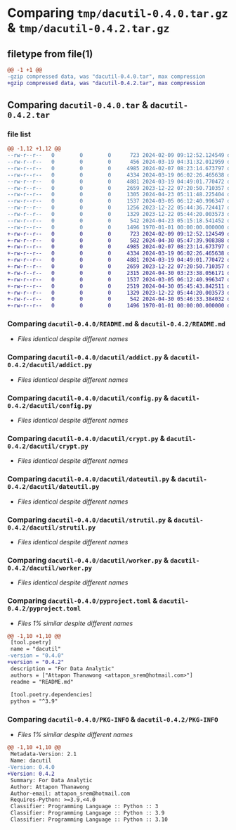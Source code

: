# Comparing `tmp/dacutil-0.4.0.tar.gz` & `tmp/dacutil-0.4.2.tar.gz`

## filetype from file(1)

```diff
@@ -1 +1 @@
-gzip compressed data, was "dacutil-0.4.0.tar", max compression
+gzip compressed data, was "dacutil-0.4.2.tar", max compression
```

## Comparing `dacutil-0.4.0.tar` & `dacutil-0.4.2.tar`

### file list

```diff
@@ -1,12 +1,12 @@
--rw-r--r--   0        0        0      723 2024-02-09 09:12:52.124549 dacutil-0.4.0/README.md
--rw-r--r--   0        0        0      456 2024-03-19 04:31:32.012959 dacutil-0.4.0/dacutil/__init__.py
--rw-r--r--   0        0        0     4985 2024-02-07 08:23:14.673797 dacutil-0.4.0/dacutil/addict.py
--rw-r--r--   0        0        0     4334 2024-03-19 06:02:26.465638 dacutil-0.4.0/dacutil/config.py
--rw-r--r--   0        0        0     4881 2024-03-19 04:49:01.770472 dacutil-0.4.0/dacutil/crypt.py
--rw-r--r--   0        0        0     2659 2023-12-22 07:20:50.710357 dacutil-0.4.0/dacutil/dateutil.py
--rw-r--r--   0        0        0     1305 2024-04-23 05:11:48.225404 dacutil-0.4.0/dacutil/pyencryption.py
--rw-r--r--   0        0        0     1537 2024-03-05 06:12:40.996347 dacutil-0.4.0/dacutil/strutil.py
--rw-r--r--   0        0        0     1256 2023-12-22 05:44:36.724417 dacutil-0.4.0/dacutil/thai_mod11.py
--rw-r--r--   0        0        0     1329 2023-12-22 05:44:20.003573 dacutil-0.4.0/dacutil/worker.py
--rw-r--r--   0        0        0      542 2024-04-23 05:15:18.541452 dacutil-0.4.0/pyproject.toml
--rw-r--r--   0        0        0     1496 1970-01-01 00:00:00.000000 dacutil-0.4.0/PKG-INFO
+-rw-r--r--   0        0        0      723 2024-02-09 09:12:52.124549 dacutil-0.4.2/README.md
+-rw-r--r--   0        0        0      582 2024-04-30 05:47:39.908388 dacutil-0.4.2/dacutil/__init__.py
+-rw-r--r--   0        0        0     4985 2024-02-07 08:23:14.673797 dacutil-0.4.2/dacutil/addict.py
+-rw-r--r--   0        0        0     4334 2024-03-19 06:02:26.465638 dacutil-0.4.2/dacutil/config.py
+-rw-r--r--   0        0        0     4881 2024-03-19 04:49:01.770472 dacutil-0.4.2/dacutil/crypt.py
+-rw-r--r--   0        0        0     2659 2023-12-22 07:20:50.710357 dacutil-0.4.2/dacutil/dateutil.py
+-rw-r--r--   0        0        0     2315 2024-04-30 03:23:38.056171 dacutil-0.4.2/dacutil/pyencryption.py
+-rw-r--r--   0        0        0     1537 2024-03-05 06:12:40.996347 dacutil-0.4.2/dacutil/strutil.py
+-rw-r--r--   0        0        0     2519 2024-04-30 05:45:43.842511 dacutil-0.4.2/dacutil/thai_mod11.py
+-rw-r--r--   0        0        0     1329 2023-12-22 05:44:20.003573 dacutil-0.4.2/dacutil/worker.py
+-rw-r--r--   0        0        0      542 2024-04-30 05:46:33.384032 dacutil-0.4.2/pyproject.toml
+-rw-r--r--   0        0        0     1496 1970-01-01 00:00:00.000000 dacutil-0.4.2/PKG-INFO
```

### Comparing `dacutil-0.4.0/README.md` & `dacutil-0.4.2/README.md`

 * *Files identical despite different names*

### Comparing `dacutil-0.4.0/dacutil/addict.py` & `dacutil-0.4.2/dacutil/addict.py`

 * *Files identical despite different names*

### Comparing `dacutil-0.4.0/dacutil/config.py` & `dacutil-0.4.2/dacutil/config.py`

 * *Files identical despite different names*

### Comparing `dacutil-0.4.0/dacutil/crypt.py` & `dacutil-0.4.2/dacutil/crypt.py`

 * *Files identical despite different names*

### Comparing `dacutil-0.4.0/dacutil/dateutil.py` & `dacutil-0.4.2/dacutil/dateutil.py`

 * *Files identical despite different names*

### Comparing `dacutil-0.4.0/dacutil/strutil.py` & `dacutil-0.4.2/dacutil/strutil.py`

 * *Files identical despite different names*

### Comparing `dacutil-0.4.0/dacutil/worker.py` & `dacutil-0.4.2/dacutil/worker.py`

 * *Files identical despite different names*

### Comparing `dacutil-0.4.0/pyproject.toml` & `dacutil-0.4.2/pyproject.toml`

 * *Files 1% similar despite different names*

```diff
@@ -1,10 +1,10 @@
 [tool.poetry]
 name = "dacutil"
-version = "0.4.0"
+version = "0.4.2"
 description = "For Data Analytic"
 authors = ["Attapon Thanawong <attapon_srem@hotmail.com>"]
 readme = "README.md"
 
 [tool.poetry.dependencies]
 python = "^3.9"
```

### Comparing `dacutil-0.4.0/PKG-INFO` & `dacutil-0.4.2/PKG-INFO`

 * *Files 1% similar despite different names*

```diff
@@ -1,10 +1,10 @@
 Metadata-Version: 2.1
 Name: dacutil
-Version: 0.4.0
+Version: 0.4.2
 Summary: For Data Analytic
 Author: Attapon Thanawong
 Author-email: attapon_srem@hotmail.com
 Requires-Python: >=3.9,<4.0
 Classifier: Programming Language :: Python :: 3
 Classifier: Programming Language :: Python :: 3.9
 Classifier: Programming Language :: Python :: 3.10
```

